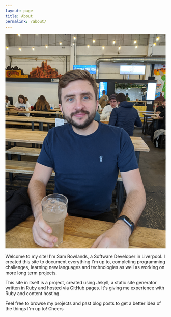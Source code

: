 ```yaml
---
layout: page
title: About
permalink: /about/
---
```

![Me!](/_assets/sam.jpg)

Welcome to my site! I'm Sam Rowlands, a Software Developer in Liverpool. I created this site to document everything I'm up to, completing programming challenges, learning new languages and technologies as well as working on more long term projects.

This site in itself is a project, created using Jekyll, a static site generator written in Ruby and hosted via GitHub pages. It's giving me experience with Ruby and content hosting.

Feel free to browse my projects and past blog posts to get a better idea of the things I'm up to! Cheers
